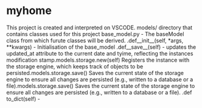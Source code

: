 # myhome
 This project is created and interpreted on VSCODE.
 models/ directory that contains classes used for this project
 base_model.py - The baseModel class from which furute classes will be derived.
    .def__init__(self, *args, **kwargs) - Initialisation of the base_model
    .def__save__(self) - updates the updated_at attribute to the current date and tyime, reflecting the instances modification stamp.models.storage.new(self)
Registers the instance with the storage engine, which keeps track of objects to be persisted.models.storage.save()
Saves the current state of the storage engine to ensure all changes are persisted (e.g., written to a database or a file).models.storage.save()
Saves the current state of the storage engine to ensure all changes are persisted (e.g., written to a database or a file).
    .def to_dict(self) - 
    
